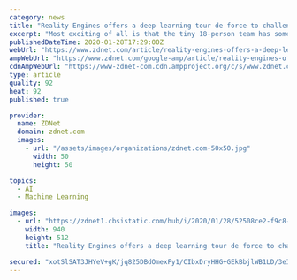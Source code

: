 ```yaml
---
category: news
title: "Reality Engines offers a deep learning tour de force to challenge Amazon et al in Enterprise AI"
excerpt: "Most exciting of all is that the tiny 18-person team has some very novel takes on deep learning forms of AI, the product of seasoned vets in machine learning technology and products. This is no me ..."
publishedDateTime: 2020-01-28T17:29:00Z
webUrl: "https://www.zdnet.com/article/reality-engines-offers-a-deep-learning-tour-de-force-to-challenge-amazon-et-al-in-enterprise-ai/"
ampWebUrl: "https://www.zdnet.com/google-amp/article/reality-engines-offers-a-deep-learning-tour-de-force-to-challenge-amazon-et-al-in-enterprise-ai/"
cdnAmpWebUrl: "https://www-zdnet-com.cdn.ampproject.org/c/s/www.zdnet.com/google-amp/article/reality-engines-offers-a-deep-learning-tour-de-force-to-challenge-amazon-et-al-in-enterprise-ai/"
type: article
quality: 92
heat: 92
published: true

provider:
  name: ZDNet
  domain: zdnet.com
  images:
    - url: "/assets/images/organizations/zdnet.com-50x50.jpg"
      width: 50
      height: 50

topics:
  - AI
  - Machine Learning

images:
  - url: "https://zdnet1.cbsistatic.com/hub/i/2020/01/28/52508ce2-f9c8-402a-b6b2-8a1250faa0f2/binduheadshot6.jpg"
    width: 940
    height: 512
    title: "Reality Engines offers a deep learning tour de force to challenge Amazon et al in Enterprise AI"

secured: "xotSlSAT3JHYeV+gK/jq825DBdOmexFy1/CIbxDryHHG+GEkBbjlWB1LD/3eIRuBoDCPTc4xqZXaSwNmMNQZM657xuPCgG4JwH9IB3KU2xIl9qwjb+Bz3153UOOLkCZgfDD6J0rBiuE6IVxcxkfiYSnbkEMnuGQf2AVzMNBhf+HgwVIUdsmc/hRuqg9vGCclrAYNx3QLeHfbNZZ4x08RrZbpwSpATWCZGwAIGZZXwica/1BmCxW6RaOhGvDUSHvLW1ksBy5RqL+2xKfN7SSNb18RmGI1Z983FOwQQcixL75HuV0HPMAGXnHFz7nb++Xp;WqbvXrzgOMPnZl8VjJt0pQ=="
---
```


